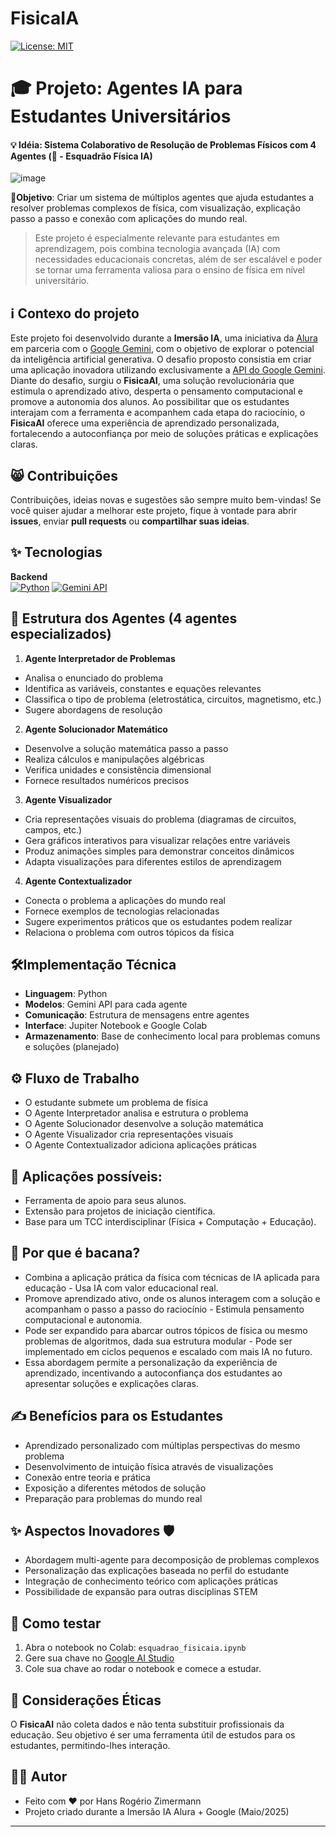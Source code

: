 # FisicaIA
[![License: MIT](https://img.shields.io/badge/License-MIT-yellow.svg)](https://opensource.org/licenses/MIT)

# 🎓 Projeto: Agentes IA para Estudantes Universitários 
#### 💡 Idéia: Sistema Colaborativo de Resolução de Problemas Físicos com 4 Agentes (🤖 - Esquadrão Física IA)
![image](https://github.com/user-attachments/assets/8215279b-d1be-40d6-b5aa-ea123739cab1)

**🎯Objetivo**: Criar um sistema de múltiplos agentes que ajuda estudantes a resolver problemas complexos de física, com visualização, explicação passo a passo e conexão com aplicações do mundo real.

>Este projeto é especialmente relevante para estudantes em aprendizagem, pois combina tecnologia avançada (IA) com necessidades educacionais concretas, além de ser escalável e poder se tornar uma ferramenta valiosa para o ensino de física em nível universitário.

## ℹ️ Contexo do projeto
Este projeto foi desenvolvido durante a **Imersão IA**, uma iniciativa da [Alura](https://www.alura.com.br/) em parceria com o [Google Gemini](https://gemini.google.com/app), com o objetivo de explorar o potencial da inteligência artificial generativa. O desafio proposto consistia em criar uma aplicação inovadora utilizando exclusivamente a [API do Google Gemini](https://ai.google.dev/gemini-api/docs?hl=pt-br). Diante do desafio, surgiu o **FisicaAI**, uma solução revolucionária que estimula o aprendizado ativo, desperta o pensamento computacional e promove a autonomia dos alunos. Ao possibilitar que os estudantes interajam com a ferramenta e acompanhem cada etapa do raciocínio, o **FisicaAI** oferece uma experiência de aprendizado personalizada, fortalecendo a autoconfiança por meio de soluções práticas e explicações claras.

## 😸 Contribuições
 Contribuições, ideias novas e sugestões são sempre muito bem-vindas! Se você quiser ajudar a melhorar este projeto, fique à vontade para abrir **issues**, enviar **pull requests** ou **compartilhar suas ideias**.

## ✨ Tecnologias

**Backend**  
[![Python](https://img.shields.io/badge/Python-3.9+-3776AB.svg?logo=python)](https://www.python.org/)
[![Gemini API](https://img.shields.io/badge/Gemini_API-1.0-4285F4.svg?logo=google)](https://ai.google.dev/)

## 🧠 Estrutura dos Agentes (4 agentes especializados)

1. **Agente Interpretador de Problemas**
  * Analisa o enunciado do problema
  * Identifica as variáveis, constantes e equações relevantes
  * Classifica o tipo de problema (eletrostática, circuitos, magnetismo, etc.)
  * Sugere abordagens de resolução

2. **Agente Solucionador Matemático**
  * Desenvolve a solução matemática passo a passo
  * Realiza cálculos e manipulações algébricas
  * Verifica unidades e consistência dimensional
  * Fornece resultados numéricos precisos

3. **Agente Visualizador**
  * Cria representações visuais do problema (diagramas de circuitos, campos, etc.)
  * Gera gráficos interativos para visualizar relações entre variáveis
  * Produz animações simples para demonstrar conceitos dinâmicos
  * Adapta visualizações para diferentes estilos de aprendizagem

4. **Agente Contextualizador**
  * Conecta o problema a aplicações do mundo real
  * Fornece exemplos de tecnologias relacionadas
  * Sugere experimentos práticos que os estudantes podem realizar
  * Relaciona o problema com outros tópicos da física

## 🛠️Implementação Técnica
* **Linguagem**: Python
* **Modelos**: Gemini API para cada agente
* **Comunicação**: Estrutura de mensagens entre agentes
* **Interface**: Jupiter Notebook e Google Colab
* **Armazenamento**: Base de conhecimento local para problemas comuns e soluções (planejado)

## ⚙️ Fluxo de Trabalho
* O estudante submete um problema de física
* O Agente Interpretador analisa e estrutura o problema
* O Agente Solucionador desenvolve a solução matemática
* O Agente Visualizador cria representações visuais
* O Agente Contextualizador adiciona aplicações práticas

## 📌 Aplicações possíveis:
  * Ferramenta de apoio para seus alunos.
  * Extensão para projetos de iniciação científica.
  * Base para um TCC interdisciplinar (Física + Computação + Educação).

## 🚀 Por que é bacana?
* Combina a aplicação prática da física com técnicas de IA aplicada para educação - Usa IA com valor educacional real.
* Promove aprendizado ativo, onde os alunos interagem com a solução e acompanham o passo a passo do raciocínio - Estimula pensamento computacional e autonomia.
* Pode ser expandido para abarcar outros tópicos de física ou mesmo problemas de algoritmos, dada sua estrutura modular - Pode ser implementado em ciclos pequenos e escalado com mais IA no futuro.
* Essa abordagem permite a personalização da experiência de aprendizado, incentivando a autoconfiança dos estudantes ao apresentar soluções e explicações claras.

## ✍️ Benefícios para os Estudantes
  * Aprendizado personalizado com múltiplas perspectivas do mesmo problema
  * Desenvolvimento de intuição física através de visualizações
  * Conexão entre teoria e prática
  * Exposição a diferentes métodos de solução
  * Preparação para problemas do mundo real

## ✨ Aspectos Inovadores 🛡️
* Abordagem multi-agente para decomposição de problemas complexos
* Personalização das explicações baseada no perfil do estudante
* Integração de conhecimento teórico com aplicações práticas
* Possibilidade de expansão para outras disciplinas STEM

## 🚀 Como testar
 1. Abra o notebook no Colab:
`esquadrao_fisicaia.ipynb`
 2. Gere sua chave no [Google AI Studio](https://aistudio.google.com/app/apikey)
 3. Cole sua chave ao rodar o notebook e comece a estudar.

## 📄 Considerações Éticas
O **FisicaAI** não coleta dados e não tenta substituir profissionais da educação. Seu objetivo é ser uma ferramenta útil de estudos para os estudantes, permitindo-lhes interação.

## 👨‍💻 Autor
  * Feito com ❤️ por Hans Rogério Zimermann
  * Projeto criado durante a Imersão IA Alura + Google (Maio/2025)

---
